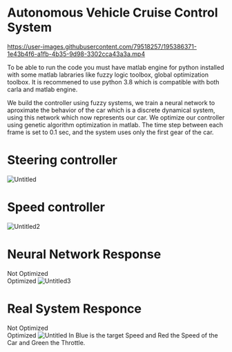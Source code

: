# Autonomous Vehicle Cruise Control System 
https://user-images.githubusercontent.com/79518257/195386371-1e43b4f6-a1fb-4b35-9d98-3302cca43a3a.mp4

To be able to run the code you must have matlab engine for python installed with some matlab labraries like fuzzy logic toolbox, global optimization toolbox. It is recommened to use python 3.8 which is compatible with both carla and matlab engine.

We build the controller using fuzzy systems, we train a neural network to aproximate the behavior of the car which is a discrete dynamical system, using this network which now represents our car. We optimize our controller using genetic algorithm optimization in matlab. The time step between each frame is set to 0.1 sec, and the system uses only the first gear of the car.


# Steering controller 
![Untitled](https://user-images.githubusercontent.com/79518257/195391776-f883b568-5f24-487b-96ee-56d10bbecbfb.png)

# Speed controller 
![Untitled2](https://user-images.githubusercontent.com/79518257/195391789-6e1fb61a-c163-47e8-8666-3c4b2a164247.png)

# Neural Network Response

Not Optimized &emsp; &emsp; &emsp; &emsp; &emsp; &emsp; &emsp; &emsp; &emsp; &emsp; &emsp; &emsp; &emsp; &emsp; &emsp; &emsp; &emsp; &emsp; &emsp;  Optimized
![Untitled3](https://user-images.githubusercontent.com/79518257/195392981-e68b6c92-35a7-46db-8c1f-c70b436140ed.png)

# Real System Responce 
Not Optimized &emsp; &emsp; &emsp; &emsp; &emsp; &emsp; &emsp; &emsp; &emsp; &emsp; &emsp; &emsp; &emsp; &emsp; &emsp; &emsp; &emsp; &emsp; &emsp;  Optimized
![Untitled](https://user-images.githubusercontent.com/79518257/195410670-8abf6094-1c6b-4a73-a849-e95b55abee65.png)
In Blue is the target Speed and Red the Speed of the Car and Green the Throttle.


